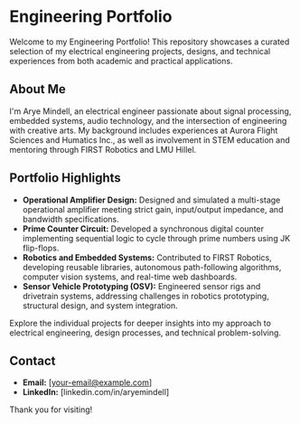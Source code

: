 # Engineering Portfolio

Welcome to my Engineering Portfolio! This repository showcases a curated selection of my electrical engineering projects, designs, and technical experiences from both academic and practical applications.

## About Me

I'm Arye Mindell, an electrical engineer passionate about signal processing, embedded systems, audio technology, and the intersection of engineering with creative arts. My background includes experiences at Aurora Flight Sciences and Humatics Inc., as well as involvement in STEM education and mentoring through FIRST Robotics and LMU Hillel.

## Portfolio Highlights

- **Operational Amplifier Design:** Designed and simulated a multi-stage operational amplifier meeting strict gain, input/output impedance, and bandwidth specifications.
- **Prime Counter Circuit:** Developed a synchronous digital counter implementing sequential logic to cycle through prime numbers using JK flip-flops.
- **Robotics and Embedded Systems:** Contributed to FIRST Robotics, developing reusable libraries, autonomous path-following algorithms, computer vision systems, and real-time web dashboards.
- **Sensor Vehicle Prototyping (OSV):** Engineered sensor rigs and drivetrain systems, addressing challenges in robotics prototyping, structural design, and system integration.

Explore the individual projects for deeper insights into my approach to electrical engineering, design processes, and technical problem-solving.

## Contact

- **Email:** [your-email@example.com]
- **LinkedIn:** [linkedin.com/in/aryemindell]

Thank you for visiting!
